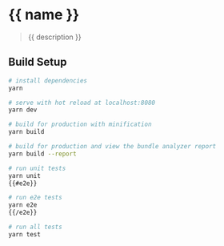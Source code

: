 # {{ name }}

> {{ description }}

## Build Setup

``` bash
# install dependencies
yarn

# serve with hot reload at localhost:8080
yarn dev

# build for production with minification
yarn build

# build for production and view the bundle analyzer report
yarn build --report

# run unit tests
yarn unit
{{#e2e}}

# run e2e tests
yarn e2e
{{/e2e}}

# run all tests
yarn test
```
